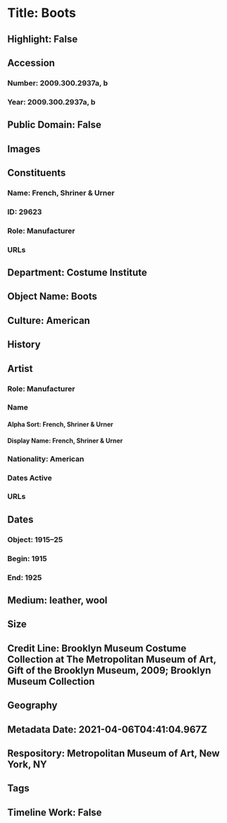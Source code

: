 # Title: Boots
## Highlight: False
## Accession
### Number: 2009.300.2937a, b
### Year: 2009.300.2937a, b
## Public Domain: False
## Images
## Constituents
### Name: French, Shriner &amp; Urner
### ID: 29623
### Role: Manufacturer
### URLs
## Department: Costume Institute
## Object Name: Boots
## Culture: American
## History
## Artist
### Role: Manufacturer
### Name
#### Alpha Sort: French, Shriner & Urner
#### Display Name: French, Shriner & Urner
### Nationality: American
### Dates Active
### URLs
## Dates
### Object: 1915–25
### Begin: 1915
### End: 1925
## Medium: leather, wool
## Size
## Credit Line: Brooklyn Museum Costume Collection at The Metropolitan Museum of Art, Gift of the Brooklyn Museum, 2009; Brooklyn Museum Collection
## Geography
## Metadata Date: 2021-04-06T04:41:04.967Z
## Respository: Metropolitan Museum of Art, New York, NY
## Tags
## Timeline Work: False